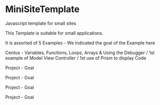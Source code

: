 # MiniSiteTemplate
 Javascript template for small sites
 
 This Template is suitable for small applications.
 
 It is assorted of 5 Examples - We indicated the goal of the Example here
 
 Centus - Variables, Functions, Loops, Arrays & Using the Debugger / 1st example of Model View Controller / 1st use of Prism to display Code
 
 Project - Goal
 
 Project - Goal
 
 Project - Goal
 
 Project - Goal
